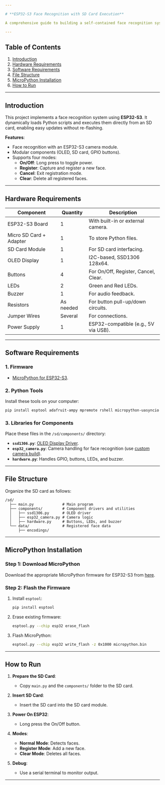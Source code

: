 ```yaml
---

# **ESP32-S3 Face Recognition with SD Card Execution**

A comprehensive guide to building a self-contained face recognition system using the **ESP32-S3**, MicroPython, an OLED display, and SD card execution. Btw dont forget to star this <3

---
```


## **Table of Contents**
1. [Introduction](#introduction)
2. [Hardware Requirements](#hardware-requirements)
3. [Software Requirements](#software-requirements)
4. [File Structure](#file-structure)
5. [MicroPython Installation](#micropython-installation)
6. [How to Run](#how-to-run)

---

## **Introduction**
This project implements a face recognition system using **ESP32-S3**. It dynamically loads Python scripts and executes them directly from an SD card, enabling easy updates without re-flashing. 

**Features**:
- Face recognition with an ESP32-S3 camera module.
- Modular components (OLED, SD card, GPIO buttons).
- Supports four modes:
  - **On/Off**: Long press to toggle power.
  - **Register**: Capture and register a new face.
  - **Cancel**: Exit registration mode.
  - **Clear**: Delete all registered faces.

---

## **Hardware Requirements**

| **Component**       | **Quantity** | **Description**                     |
|---------------------|--------------|-------------------------------------|
| ESP32-S3 Board      | 1            | With built-in or external camera.  |
| Micro SD Card + Adapter | 1        | To store Python files.             |
| SD Card Module      | 1            | For SD card interfacing.           |
| OLED Display        | 1            | I2C-based, SSD1306 128x64.         |
| Buttons             | 4            | For On/Off, Register, Cancel, Clear. |
| LEDs                | 2            | Green and Red LEDs.                |
| Buzzer              | 1            | For audio feedback.                |
| Resistors           | As needed    | For button pull-up/down circuits.  |
| Jumper Wires        | Several      | For connections.                   |
| Power Supply        | 1            | ESP32-compatible (e.g., 5V via USB).|

---

## **Software Requirements**

### **1. Firmware**
- [MicroPython for ESP32-S3](https://micropython.org/download/esp32/).

### **2. Python Tools**
Install these tools on your computer:
```bash
pip install esptool adafruit-ampy mpremote rshell micropython-uasyncio
```

### **3. Libraries for Components**
Place these files in the `/sd/components/` directory:
- **`ssd1306.py`**: [OLED Display Driver](https://github.com/micropython/micropython/tree/master/drivers/display).
- **`esp32_camera.py`**: Camera handling for face recognition (use [custom camera build](https://github.com/lemariva/micropython-camera-driver)).
- **`hardware.py`**: Handles GPIO, buttons, LEDs, and buzzer.

---

## **File Structure**

Organize the SD card as follows:

```
/sd/
  ├── main.py             # Main program
  ├── components/         # Component drivers and utilities
  │   ├── ssd1306.py      # OLED driver
  │   ├── esp32_camera.py # Camera logic
  │   ├── hardware.py     # Buttons, LEDs, and buzzer
  └── data/               # Registered face data
      ├── encodings/
```

---

## **MicroPython Installation**

### **Step 1: Download MicroPython**
Download the appropriate MicroPython firmware for ESP32-S3 from [here](https://micropython.org/download/esp32/).

### **Step 2: Flash the Firmware**
1. Install `esptool`:
   ```bash
   pip install esptool
   ```
2. Erase existing firmware:
   ```bash
   esptool.py --chip esp32 erase_flash
   ```
3. Flash MicroPython:
   ```bash
   esptool.py --chip esp32 write_flash -z 0x1000 micropython.bin
   ```

---



## **How to Run**

1. **Prepare the SD Card**:
   - Copy `main.py` and the `components/` folder to the SD card.

2. **Insert SD Card**:
   - Insert the SD card into the SD card module.

3. **Power On ESP32**:
   - Long press the On/Off button.

4. **Modes**:
   - **Normal Mode**: Detects faces.
   - **Register Mode**: Add a new face.
   - **Clear Mode**: Deletes all faces.

5. **Debug**:
   - Use a serial terminal to monitor output.

---
